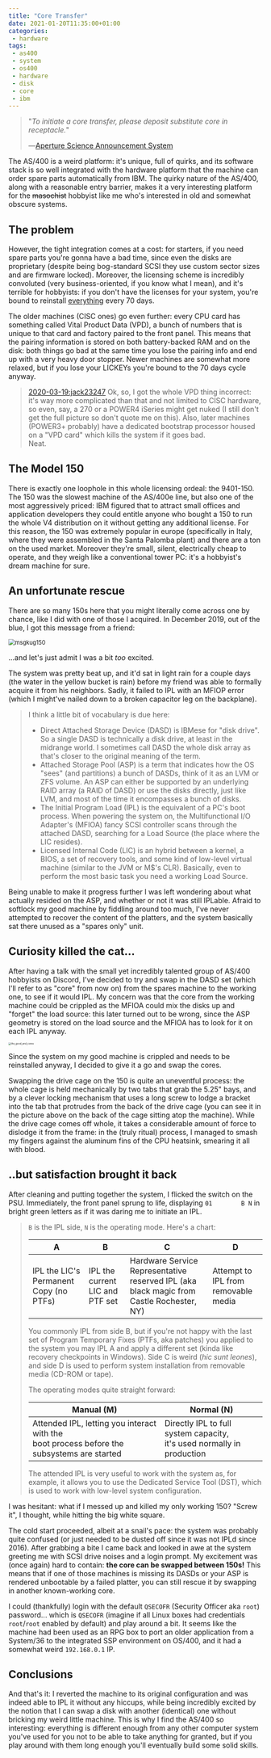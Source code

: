 ```yaml
---
title: "Core Transfer"
date: 2021-01-20T11:35:00+01:00
categories:
 - hardware
tags:
 - as400
 - system
 - os400
 - hardware
 - disk
 - core
 - ibm
---
```



>  "*To initiate a core transfer, please deposit substitute core in receptacle.*"
>
> ―[Aperture Science Announcement System](https://half-life.fandom.com/wiki/Aperture_Science_Announcement_System)

The AS/400 is a weird platform: it's unique, full of quirks, and its software stack is so well integrated with the hardware platform that the machine can order spare parts automatically from IBM. The quirky nature of the AS/400, along with a reasonable entry barrier, makes it a very interesting platform for the <s>masochist</s> hobbyist like me who's interested in old and somewhat obscure systems.

## The problem

However, the tight integration comes at a cost: for starters, if you need spare parts you're gonna have a bad time, since even the disks are proprietary (despite being bog-standard SCSI they use custom sector sizes and are firmware locked). Moreover, the licensing scheme is incredibly convoluted (very business-oriented, if you know what I mean), and it's terrible for hobbyists: if you don't have the licenses for your system, you're bound to reinstall <u>everything</u> every 70 days. 

The older machines (CISC ones) go even further: every CPU card has something called Vital Product Data (VPD), a bunch of numbers that is unique to that card and factory paired to the front panel. This means that the pairing information is stored on both battery-backed RAM and on the disk: both things go bad at the same time you lose the pairing info and end up with a very heavy door stopper. Newer machines are somewhat more relaxed, but if you lose your LICKEYs you're bound to the 70 days cycle anyway.

> [2020-03-19:jack23247](mltjcp64+blog@gmail.com) Ok, so, I got the whole VPD thing incorrect: it's way more complicated than that and not limited to CISC hardware, so even, say, a 270 or a POWER4 iSeries might get nuked (I still don't get the full picture so don't quote me on this). Also, later machines (POWER3+ probably) have a dedicated bootstrap processor housed on a "VPD card" which kills the system if it goes bad. <br>Neat.

## The Model 150

There is exactly one loophole in this whole licensing ordeal: the 9401-150. The 150 was the slowest machine of the AS/400e line,  but also one of the most aggressively priced: IBM figured that to attract small offices and application developers they could entitle anyone who bought a 150 to run the whole V4 distribution on it without getting any additional license. For this reason, the 150 was extremely popular in europe (specifically in Italy, where they were assembled in the Santa Palomba plant) and there are a ton on the used market. Moreover they're small, silent, electrically cheap to operate, and they weigh like a conventional tower PC: it's a hobbyist's dream machine for sure. 

## An unfortunate rescue

There are so many 150s here that you might literally come across one by chance, like I did with one of those I acquired. In December 2019, out of the blue, I got this message from a friend: 

<img src="https://raw.githubusercontent.com/jack23247/blog/master/img/msgkug150.png" alt="msgkug150" style="zoom: 80%;" />

...and let's just admit I was a bit _too_ excited.

The system was pretty beat up, and it'd sat in light rain for a couple days (the water in the yellow bucket is rain) before my friend was able to formally acquire it from his neighbors. Sadly, it failed to IPL with an MFIOP error (which I might've nailed down to a broken capacitor leg on the backplane). 

> I think a little bit of vocabulary is due here:
>
> - Direct Attached Storage Device (DASD) is IBMese for "disk drive". So a single DASD is technically a disk drive, at least in the midrange world. I sometimes call DASD the whole disk array as that's closer to the original meaning of the term.
> - Attached Storage Pool (ASP) is a term that indicates how the OS "sees" (and partitions) a bunch of DASDs, think of it as an LVM or ZFS volume. An ASP can either be supported by an underlying RAID array (a RAID of DASD) or use the disks directly, just like LVM, and most of the time it encompasses a bunch of disks.
> - The Initial Program Load (IPL) is the equivalent of a PC's boot process. When powering the system on, the Multifunctional I/O Adapter's (MFIOA) fancy SCSI controller scans through the attached DASD, searching for a Load Source (the place where the LIC resides).
> - Licensed Internal Code (LIC) is an hybrid between a kernel, a BIOS, a set of recovery tools, and some kind of low-level virtual machine (similar to the JVM or M$'s CLR). Basically, even to perform the most basic task you need a working Load Source.

Being unable to make it progress further I was left wondering about what actually resided on the ASP, and whether or not it was still IPLable. Afraid to softlock my good machine by fiddling around too much, I've never attempted to recover the content of the platters, and the system basically sat there unused as a "spares only" unit.

## Curiosity killed the cat...

After having a talk with the small yet incredibly talented group of AS/400 hobbyists on Discord, I've decided to try and swap in the  DASD set (which I'll refer to as "core" from now on) from the spares machine to the working one, to see if it would IPL. My concern was that the core from the working machine could be crippled as the MFIOA could mix the disks up and "forget" the load source: this later turned out to be wrong, since the ASP geometry is stored on the load source and the MFIOA has to look for it on each IPL anyway.

<img src="https://raw.githubusercontent.com/jack23247/blog/master/img/the_good_and_cores.jpg" alt="the_good_and_cores" style="zoom: 33%;" />



Since the system on my good machine is crippled and needs to be reinstalled anyway, I decided to give it a go and swap the cores.

Swapping the drive cage on the 150 is quite an uneventful process: the whole cage is held mechanically by two tabs that grab the 5.25" bays, and by a clever locking mechanism that uses a long screw to lodge a bracket into the tab that protrudes from the back of the drive cage (you can see it in the picture above on the back of the cage sitting atop the machine). While the drive cage comes off whole, it takes a considerable amount of force to dislodge it from the frame: in the (truly ritual) process, I managed to smash my fingers against the aluminum fins of the CPU heatsink, smearing it all with blood.

## ..but satisfaction brought it back

After cleaning and putting together the system, I flicked the switch on the PSU. Immediately, the front panel sprung to life, displaying `01		B N` in bright green letters as if it was daring me to initiate an IPL. 

> `B` is the IPL side, `N` is the operating mode. Here's a chart:
>
> | A                                      | B                               | C                                                            | D                                   |
> | -------------------------------------- | ------------------------------- | ------------------------------------------------------------ | ----------------------------------- |
> | IPL the LIC's Permanent Copy (no PTFs) | IPL the current LIC and PTF set | Hardware Service Representative reserved IPL (aka black magic from Castle Rochester, NY) | Attempt to IPL from removable media |
>
> You commonly IPL from side B, but if you're not happy with the last set of Program Temporary Fixes (PTFs, aka patches) you applied to the system you may IPL A and apply a different set (kinda like recovery checkpoints in Windows). Side C is weird (*hic sunt leones*), and side D is used to perform system installation from removable media (CD-ROM or tape).
>
> The operating modes quite straight forward:
>
> | Manual (M)                                                   | Normal (N)                                                   |
> | ------------------------------------------------------------ | ------------------------------------------------------------ |
> | Attended IPL, letting you interact with the<br>boot process before the subsystems are started | Directly IPL to full system capacity,<br>it's used normally in production |
>
> The attended IPL is very useful to work with the system as, for example, it allows you to use the Dedicated Service Tool (DST), which is used to work with low-level system configuration.

I was hesitant: what if I messed up and killed my only working 150? "Screw it", I thought, while hitting the big white square.

The cold start proceeded, albeit at a snail's pace: the system was probably quite confused (or just needed to be dusted off since it was not IPLd since 2016). After grabbing a bite I came back and looked in awe at the system greeting me with SCSI drive noises and a login prompt. My excitement was (once again) hard to contain: **the core can be swapped between 150s!** This means that if  one of those machines is missing its DASDs or your ASP is rendered unbootable by a failed platter, you can still rescue it by swapping in another known-working core.

I could (thankfully) login with the default `QSECOFR` (Security Officer aka `root`) password... which is `QSECOFR` (imagine if all Linux boxes had credentials `root`/`root` enabled by default) and play around a bit. It seems like the machine had been used as an RPG box to port an older application from a System/36 to the integrated SSP environment on OS/400, and it had a somewhat weird `192.168.0.1` IP.

## Conclusions

And that's it: I reverted the machine to its original configuration and was indeed able to IPL it without any hiccups, while being incredibly excited by the notion that I can swap a disk with another (identical) one without bricking my weird little machine. This is why I find the AS/400 so interesting: everything is different enough from any other computer system you've used for you not to be able to take anything for granted, but if you play around with them long enough you'll eventually build some solid skills.

